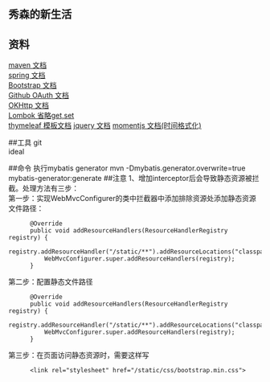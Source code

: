 ## 秀森的新生活

## 资料
[maven 文档](https://mvnrepository.com/)  
[spring 文档](https://docs.spring.io/spring/docs/current/spring-framework-reference/)  
[Bootstrap 文档](https://v3.bootcss.com/components/?#navbar-default)  
[Github OAuth 文档](https://developer.github.com/apps/building-oauth-apps/creating-an-oauth-app/)  
[OKHttp 文档](https://square.github.io/okhttp/)  
[Lombok 省略get,set](https://projectlombok.org/)  
[thymeleaf 模板文档](https://www.thymeleaf.org/doc/tutorials/3.0/usingthymeleaf.html)
[jquery 文档](https://www.jquery.com) 
[momentjs 文档(时间格式化)](http://momentjs.cn/) 

##工具
git  
ideal

##命令
执行mybatis generator
mvn -Dmybatis.generator.overwrite=true mybatis-generator:generate
##注意
1、增加interceptor后会导致静态资源被拦截。处理方法有三步：  
  第一步：实现WebMvcConfigurer的类中拦截器中添加排除资源处添加静态资源文件路径：  
          
          @Override
          public void addResourceHandlers(ResourceHandlerRegistry registry) {
              registry.addResourceHandler("/static/**").addResourceLocations("classpath:/static/");
              WebMvcConfigurer.super.addResourceHandlers(registry);
          }  
  第二步：配置静态文件路径  
          
          @Override
          public void addResourceHandlers(ResourceHandlerRegistry registry) {
              registry.addResourceHandler("/static/**").addResourceLocations("classpath:/static/");
              WebMvcConfigurer.super.addResourceHandlers(registry);
          }  
  第三步：在页面访问静态资源时，需要这样写 
   
          <link rel="stylesheet" href="/static/css/bootstrap.min.css">

